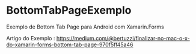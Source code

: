 # BottomTabPageExemplo
Exemplo de Bottom Tab Page para Android com Xamarin.Forms

Artigo do Exemplo : https://medium.com/@bertuzzi/finalizar-no-mac-o-x-do-xamarin-forms-bottom-tab-page-970f5ff45a46
